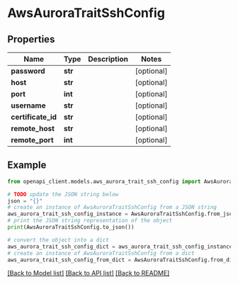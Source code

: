 # AwsAuroraTraitSshConfig


## Properties

Name | Type | Description | Notes
------------ | ------------- | ------------- | -------------
**password** | **str** |  | [optional] 
**host** | **str** |  | [optional] 
**port** | **int** |  | [optional] 
**username** | **str** |  | [optional] 
**certificate_id** | **str** |  | [optional] 
**remote_host** | **str** |  | [optional] 
**remote_port** | **int** |  | [optional] 

## Example

```python
from openapi_client.models.aws_aurora_trait_ssh_config import AwsAuroraTraitSshConfig

# TODO update the JSON string below
json = "{}"
# create an instance of AwsAuroraTraitSshConfig from a JSON string
aws_aurora_trait_ssh_config_instance = AwsAuroraTraitSshConfig.from_json(json)
# print the JSON string representation of the object
print(AwsAuroraTraitSshConfig.to_json())

# convert the object into a dict
aws_aurora_trait_ssh_config_dict = aws_aurora_trait_ssh_config_instance.to_dict()
# create an instance of AwsAuroraTraitSshConfig from a dict
aws_aurora_trait_ssh_config_from_dict = AwsAuroraTraitSshConfig.from_dict(aws_aurora_trait_ssh_config_dict)
```
[[Back to Model list]](../README.md#documentation-for-models) [[Back to API list]](../README.md#documentation-for-api-endpoints) [[Back to README]](../README.md)


